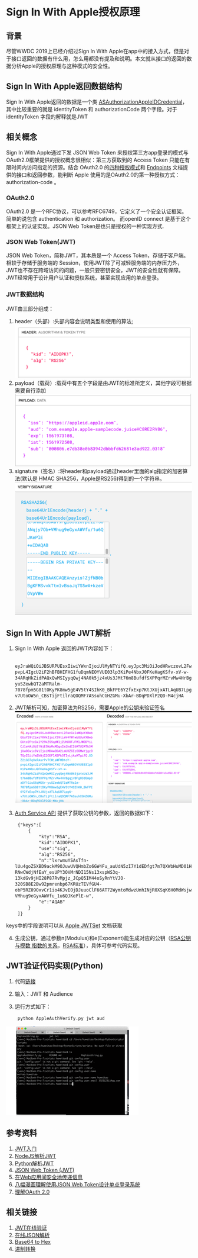 # Sign In With Apple授权原理

## 背景
尽管WWDC 2019上已经介绍过Sign In With Apple在app中的接入方式，但是对于接口返回的数据有什么用，怎么用都没有提及和说明。本文就从接口的返回的数据分析Apple的授权原理与这种模式的安全性。

## Sign In With Apple返回数据结构
Sign In With Apple返回的数据是一个类 [ASAuthorizationAppleIDCredential](https://developer.apple.com/documentation/authenticationservices/asauthorizationappleidcredential)，其中比较重要的就是 identityToken 和 authorizationCode 两个字段。对于 identityToken 字段的解释就是JWT

## 相关概念
Sign In With Apple通过下发 JSON Web Token 来授权第三方app登录的模式与OAuth2.0框架提供的授权概念很相似：第三方获取到的 Access Token 只能在有限时间内访问指定的资源。结合 OAuth2.0 的[四种授权模式](http://www.ruanyifeng.com/blog/2019/04/oauth-grant-types.html)和 [Endpoints](https://developer.apple.com/documentation/signinwithapplerestapi) 文档提供的接口和返回参数，能判断 Apple 使用的是OAuth2.0的第一种授权方式：authorization-code 。

### OAuth2.0
OAuth2.0 是一个RFC协议，可以参考RFC6749，它定义了一个安全认证框架。简单的说包含 authentication 和 authorization。 而openID connect 是基于这个框架上的认证实现。JSON Web Token是也只是授权的一种实现方式.

### JSON Web Token(JWT)
JSON Web Token，简称JWT，其本质是一个 Access Token，存储于客户端。相较于存储于服务端的 Session，使用JWT除了可减轻服务端的内存压力外，JWT也不存在跨域访问的问题，一般只要密钥安全，JWT的安全性就有保障。JWT经常用于设计用户认证和授权系统，甚至实现应用的单点登录。

### JWT数据结构
JWT由三部分组成：

1. header（头部）:头部内容会说明类型和使用的算法;![](./header.png)
2. payload（载荷）:载荷中有五个字段是由JWT的标准所定义，其他字段可根据需要自行添加![](./payload.png)
3. signature（签名）:将header和payload通过header里面的alg指定的加密算法(默认是 HMAC SHA256，Apple是RS256)得到的一个字符串。![](./signature.png)


## Sign In With Apple JWT解析
1. Sign In With Apple 返回的JWT内容如下：

		eyJraWQiOiJBSURPUEsxIiwiYWxnIjoiUlMyNTYifQ.eyJpc3MiOiJodHRwczovL2FwcGxlaWQuYXBwbGUuY29tIiwiYXVkIjoiY29tLmV4YW1wbGUuYXBwbGUtc2FtcGxlY29kZS5qdWljZUhDOFJFMlJWODYiLCJleHAiOjE1NjE5NzMxMDgsImlhdCI6MTU2MTk3MjUwOCwic3ViIjoiMDAwODA2LmU3ZGIzOGMwYjgzOTQyZGJiYmZkNjI2ODFlM2FkOTIyLjAzMTgifQ.GDZ2iGD7qOxRAsrPv7CWiaWFMB1oY-pvpL4IgcU2iF2hBFBHIFXG1fuDqmNEOYVUE03lp3KiPe4NbxJ0FKeHagKSfv-xV-w-34ARqHkZidPAQxQwMSIyyqQwj4NA0k5jz4xUs3JMt76m8BufdfSXPPqrMZrvMw4HrBgqjrBFg83dGmp3zDf1GJuG5qMG5r-yuSZewbQT2aMTRalm-7078fpm5G81tOKyPK8mw5gE4V5tY4SIhK0_BkFPE6Y2fxExp7KtJXUjxATLAqUB7Lpg6-v7UtoOW5n_CBsTijFtilraQOQMF7ASsuhCGHZGMu-XbAr-BDqPDXlP2QD-M4cjHA	
		
2. JWT解析可知，加密算法为RS256，需要Apple的公钥来验证签名
![](./jwt_encode_decode.png)

3. [Auth Service API](https://developer.apple.com/documentation/signinwithapplerestapi/fetch_apple_s_public_key_for_verifying_token_signature) 提供了获取公钥的参数，返回的数据如下：

		{"keys":[
	        {
	            "kty":"RSA",
	            "kid":"AIDOPK1",
	            "use":"sig",
	            "alg":"RS256",
	            "n":"lxrwmuYSAsTfn-lUu4goZSXBD9ackM9OJuwUVQHmbZo6GW4Fu_auUdN5zI7Y1dEDfgt7m7QXWbHuMD01HLnD4eRtY-RNwCWdjNfEaY_esUPY3OVMrNDI15Ns13xspWS3q-13kdGv9jHI28P87RvMpjz_JCpQ5IM44oSyRnYtVJO-320SB8E2Bw92pmrenbp67KRUzTEVfGU4-obP5RZ09OxvCr1io4KJvEOjDJuuoClF66AT72WymtoMdwzUmhINjR0XSqK6H0MdWsjw7ysyd_JhmqX5CAaT9Pgi0J8lU_pcl215oANqjy7Ob-VMhug9eGyxAWVfu_1u6QJKePlE-w",
	            "e":"AQAB"
	        }
        ]}
keys中的字段说明可以从 [Apple JWTSet](https://developer.apple.com/documentation/signinwithapplerestapi/jwkset/keys) 文档获取

4. 生成公钥，通过参数n(Modulus)和e(Exponent)能生成对应的公钥（[RSA公钥与模数 指数的关系](https://www.cnblogs.com/masako/p/7660418.html)，[RSA标准](https://crypto.stackexchange.com/questions/18031/how-to-find-modulus-from-a-rsa-public-key)），具体可参考代码实现。

## JWT验证代码实现(Python)
1. 代码[链接](https://github.com/huweitao/PythonScripts/blob/master/AppleAuthVerify.py)
2. 输入：JWT 和 Audience
3. 运行方式如下：
	
		python AppleAuthVerify.py jwt aud
		
![](./AppleJWTVerified.gif)

## 参考资料
1. [JWT入门](http://www.ruanyifeng.com/blog/2018/07/json_web_token-tutorial.html)
2. [NodeJS解析JWT](https://www.jianshu.com/p/2036987a22fb)
3. [Python解析JWT](https://segmentfault.com/a/1190000010312468)
4. [JSON Web Token (JWT)](https://tools.ietf.org/html/draft-ietf-oauth-json-web-token-32)
5. [在Web应用间安全地传递信息](http://blog.leapoahead.com/2015/09/06/understanding-jwt/)
6. [八幅漫画理解使用JSON Web Token设计单点登录系统](http://blog.leapoahead.com/2015/09/07/user-authentication-with-jwt/)
7. [理解OAuth 2.0](http://www.ruanyifeng.com/blog/2014/05/oauth_2_0.html)

## 相关链接
1. [JWT在线验证](https://jwt.io/)
2. [在线JSON解析](https://www.json.cn/)
3. [Base64 to Hex](https://cryptii.com/pipes/base64-to-hex)
4. [进制转换](https://tool.lu/hexconvert/)